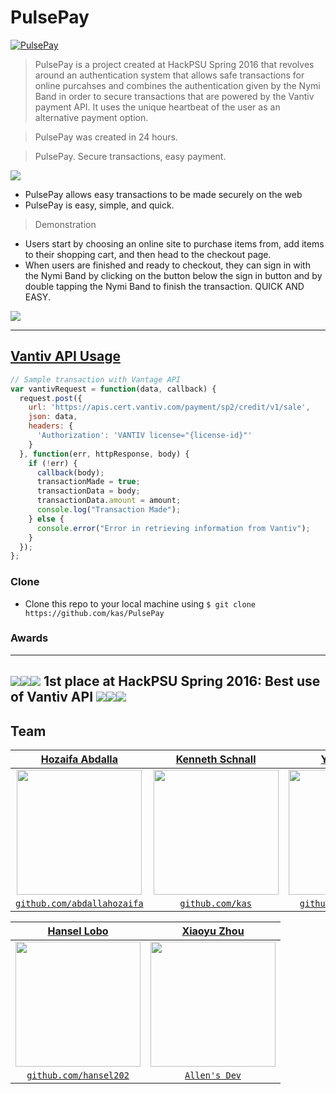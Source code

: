 # PulsePay

<a href="http://devpost.com/software/pulsepay"><img src="https://cloud.githubusercontent.com/assets/10437615/14449050/08da0692-003d-11e6-8660-6b3d451fadac.png" title="PulsePay" alt="PulsePay"></a>

> PulsePay is a project created at HackPSU Spring 2016 that revolves around an authentication system that allows safe transactions for online purcahses and combines the authentication given by the Nymi Band in order to secure transactions that are powered by the Vantiv payment API. It uses the unique heartbeat of the user as an alternative payment option.

> PulsePay was created in 24 hours.

> PulsePay.  Secure transactions, easy payment.

<a href="http://devpost.com/software/pulsepay" ><img src="https://cloud.githubusercontent.com/assets/10437615/14449090/81d3ca7e-003d-11e6-977a-829727bc5fb6.PNG"></a>

- PulsePay allows easy transactions to be made securely on the web
- PulsePay is easy, simple, and quick.

> Demonstration

- Users start by choosing an online site to purchase items from, add items to their shopping cart, and then head to the checkout page. 
- When users are finished and ready to checkout, they can sign in with the Nymi Band by clicking on the button below the sign in button and by double tapping the Nymi Band to finish the transaction. QUICK AND EASY. 

<a href="https://preview.c9users.io/yehyaawad/hackpsu2016/HackPSU/backend/website/index.html" target="_blank"><img src="https://cloud.githubusercontent.com/assets/10437615/14449199/903382a2-003e-11e6-9cea-7d745f1e32d9.gif">

---
## Vantiv API Usage

```javascript
// Sample transaction with Vantage API
var vantivRequest = function(data, callback) {
  request.post({
    url: 'https://apis.cert.vantiv.com/payment/sp2/credit/v1/sale',
    json: data,
    headers: {
      'Authorization': 'VANTIV license="{license-id}"'
    }
  }, function(err, httpResponse, body) {
    if (!err) {
      callback(body);
      transactionMade = true;
      transactionData = body;
      transactionData.amount = amount;
      console.log("Transaction Made");
    } else {
      console.error("Error in retrieving information from Vantiv");
    }
  });
};
```
### Clone

- Clone this repo to your local machine using `$ git clone https://github.com/kas/PulsePay`

### Awards
---
<img src="http://i764.photobucket.com/albums/xx284/Futarest/owner_icongif.png" border="0"><img src="http://i764.photobucket.com/albums/xx284/Futarest/owner_icongif.png" border="0"><img src="http://i764.photobucket.com/albums/xx284/Futarest/owner_icongif.png" border="0"> 1st place at HackPSU Spring 2016: Best use of Vantiv API <img src="http://i764.photobucket.com/albums/xx284/Futarest/owner_icongif.png" border="0"><img src="http://i764.photobucket.com/albums/xx284/Futarest/owner_icongif.png" border="0"><img src="http://i764.photobucket.com/albums/xx284/Futarest/owner_icongif.png" border="0">
---

## Team

| <a href="http://hozaifaabdalla.com" target="_blank">**Hozaifa Abdalla**</a> | <a href="https://kensch.com" target="_blank">**Kenneth Schnall**</a> | <a href="http://www.yehyaawad.com" target="_blank">**Yehya Awad**</a> |
| :---: |:---:| :---:|
| <a href="http://hozaifaabdalla.com" target="_blank"><img src="https://cloud.githubusercontent.com/assets/10437615/14451031/7b62c078-0051-11e6-8f79-1cae306401b7.gif" width="200"></a>    | <a href="http://kensch.com" target="_blank"><img src="https://avatars0.githubusercontent.com/u/7661552?v=3&s=460" width="200"></a> | <a href="http://yehyaawad.com" target="_blank"><img src="http://www.yehyaawad.com/img/headshot-y2.jpg" width="200"></a>  |
| <a href="http://github.com/abdallahozaifa" target="_blank">`github.com/abdallahozaifa`</a> | <a href="http://github.com/kas" target="_blank">`github.com/kas`</a> | <a href="http://github.com/awadyehya" target="_blank">`github.com/awadyehya`</a> |

| <a href="Hansel's website" target="_blank">**Hansel Lobo**</a> | <a href="Alan's website" target="_blank">**Xiaoyu Zhou**</a> | 
| :---: |:---:|
| <a href="Hansel's website" target="_blank"><img src="https://scontent.xx.fbcdn.net/v/t1.0-9/12936656_1222540204424499_4999199656490007862_n.jpg?oh=734d4f20987a7b0e44be7640abfd2cd8&amp;oe=57854664" width="200"></a> | <a href="Allen's website" target="_blank"><img src="https://scontent-lga3-1.xx.fbcdn.net/v/t1.0-9/12990852_10206445712801710_4553203964392502793_n.jpg?oh=bc3e359fe41ca0f50662a940fe887f92&oe=577A3EC2" width="200"></a> | 
| <a href="http://github.com/hansel202" target="_blank">`github.com/hansel202`</a> | <a href="http://www.allenzdev.com" target="_blank">`Allen's Dev`</a> | 
